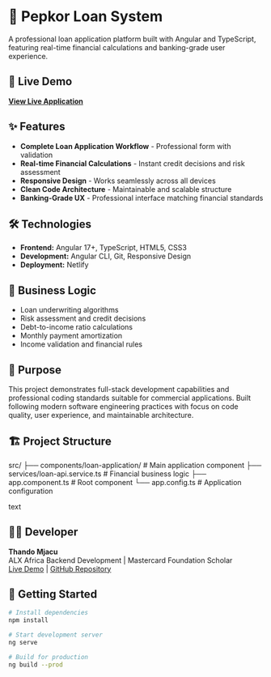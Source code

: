 # 🏦 Pepkor Loan System

A professional loan application platform built with Angular and TypeScript, featuring real-time financial calculations and banking-grade user experience.

## 🚀 Live Demo
**[View Live Application](https://thando-loan-system.netlify.app/)**

## ✨ Features

- **Complete Loan Application Workflow** - Professional form with validation
- **Real-time Financial Calculations** - Instant credit decisions and risk assessment
- **Responsive Design** - Works seamlessly across all devices
- **Clean Code Architecture** - Maintainable and scalable structure
- **Banking-Grade UX** - Professional interface matching financial standards

## 🛠️ Technologies

- **Frontend:** Angular 17+, TypeScript, HTML5, CSS3
- **Development:** Angular CLI, Git, Responsive Design
- **Deployment:** Netlify

## 💼 Business Logic

- Loan underwriting algorithms
- Risk assessment and credit decisions  
- Debt-to-income ratio calculations
- Monthly payment amortization
- Income validation and financial rules

## 🎯 Purpose

This project demonstrates full-stack development capabilities and professional coding standards suitable for commercial applications. Built following modern software engineering practices with focus on code quality, user experience, and maintainable architecture.

## 🏗️ Project Structure
src/
├── components/loan-application/ # Main application component
├── services/loan-api.service.ts # Financial business logic
├── app.component.ts # Root component
└── app.config.ts # Application configuration

text

## 👨‍💻 Developer

**Thando Mjacu**  
ALX Africa Backend Development | Mastercard Foundation Scholar  
[Live Demo](https://thando-loan-system.netlify.app/) | [GitHub Repository](https://github.com/Thando-SDE/pepkor-loan-system)

## 🚀 Getting Started

```bash
# Install dependencies
npm install

# Start development server
ng serve

# Build for production
ng build --prod
